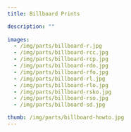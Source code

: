 ```yaml
---
title: Billboard Prints

description: ""
    
images:
  - /img/parts/billboard-r.jpg
  - /img/parts/billboard-rcc.jpg
  - /img/parts/billboard-rcp.jpg
  - /img/parts/billboard-rdo.jpg
  - /img/parts/billboard-rfo.jpg
  - /img/parts/billboard-rl.jpg
  - /img/parts/billboard-rlo.jpg
  - /img/parts/billboard-rsko.jpg
  - /img/parts/billboard-rso.jpg
  - /img/parts/billboard-sd.jpg

thumb: /img/parts/billboard-howto.jpg
---
```

